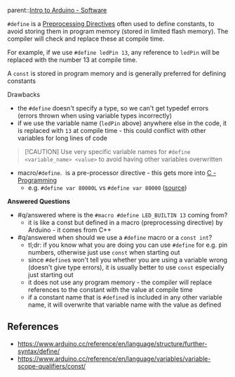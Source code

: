 parent::[Intro to Arduino - Software](Intro%20to%20Arduino%20-%20Software.md)

`#define` is a [Preprocessing Directives](Preprocessing%20Directives.md) often used to define constants, to avoid storing them in program memory (stored in limited flash memory). The compiler will check and replace these at compile time.

For example, if we use `#define ledPin 13`, any reference to `ledPin` will be replaced with the number 13 at compile time. 

A `const` is stored in program memory and is generally preferred for defining constants

Drawbacks
- the `#define` doesn't specify a type, so we can't get typedef errors (errors thrown when using variable types incorrectly)
- if we use the variable name (`ledPin` above) anywhere else in the code, it is replaced with `13` at compile time - this could conflict with other variables for long lines of code

> [!CAUTION] Use very specific variable names for `#define <variable_name> <value>` to avoid having other variables overwritten


- macro/`#define`.  is a pre-processor directive - this gets more into [C - Programming](C%20-%20Programming.md) 
	- e.g. `#define var 80000L` vs `#define var 80000`  ([source](https://forum.arduino.cc/t/when-to-use-const-int-int-or-define/668071/6?u=that_marouk_ish))

**Answered Questions**
- #q/answered where is the `#macro #define LED_BUILTIN 13` coming from? 
	- it is like a const but defined in a macro (preprocessing directive) by Arduino - it comes from C++
- #q/answered when should we use a `#define` macro or a `const int`? 
	- tl;dr: if you know what you are doing you can use `#define` for e.g. pin numbers, otherwise just use `const` when starting out
	- since `#define`s won't tell you whether you are using a variable wrong (doesn't give type errors), it is usually better to use `const`  especially just starting out
	- it does not use any program memory - the compiler will replace references to the constant with the value at compile time
	- if a constant name that is `#define`d is included in any other variable name, it will overwrite that variable name with the value as defined


## References
- https://www.arduino.cc/reference/en/language/structure/further-syntax/define/
- https://www.arduino.cc/reference/en/language/variables/variable-scope-qualifiers/const/